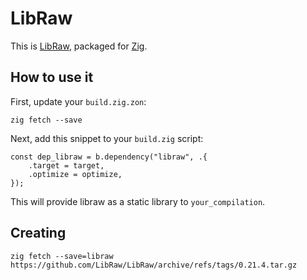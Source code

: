 # LibRaw

This is [LibRaw](https://www.libraw.org/),
packaged for [Zig](https://ziglang.org/).

## How to use it

First, update your `build.zig.zon`:

```
zig fetch --save
```

Next, add this snippet to your `build.zig` script:

```zig
const dep_libraw = b.dependency("libraw", .{
    .target = target,
    .optimize = optimize,
});
```

This will provide libraw as a static library to `your_compilation`.

## Creating

```
zig fetch --save=libraw https://github.com/LibRaw/LibRaw/archive/refs/tags/0.21.4.tar.gz
```
